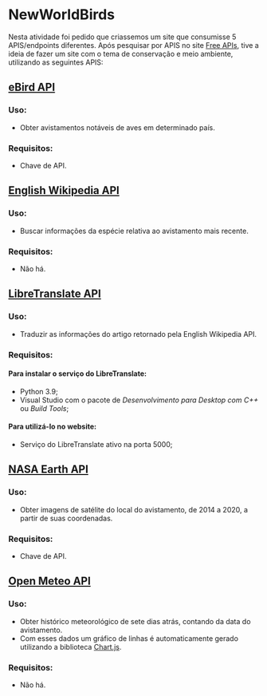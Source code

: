 # NewWorldBirds
Nesta atividade foi pedido que criassemos um site que consumisse 5 APIS/endpoints diferentes. Após pesquisar por APIS no site [Free APIs](https://free-apis.github.io/), tive a ideia de fazer um site com o tema de conservação e meio ambiente, utilizando as seguintes APIS:

## [eBird API](https://documenter.getpostman.com/view/664302/S1ENwy59)
### Uso:
- Obter avistamentos notáveis de aves em determinado país.
### Requisitos:
- Chave de API.
## [English Wikipedia API](https://www.mediawiki.org/wiki/API:Main_page)
### Uso:
- Buscar informações da espécie relativa ao avistamento mais recente.
### Requisitos:
- Não há.
## [LibreTranslate API](https://github.com/LibreTranslate/LibreTranslate)
### Uso:
- Traduzir as informações do artigo retornado pela English Wikipedia API.
### Requisitos:
#### Para instalar o serviço do LibreTranslate:
 - Python 3.9;
 - Visual Studio com o pacote de _Desenvolvimento para Desktop com C++_ ou _Build Tools_;
#### Para utilizá-lo no website:
 - Serviço do LibreTranslate ativo na porta 5000;
## [NASA Earth API](https://api.nasa.gov/)
### Uso:
- Obter imagens de satélite do local do avistamento, de 2014 a 2020, a partir de suas coordenadas.
### Requisitos:
- Chave de API.
## [Open Meteo API](https://open-meteo.com/)
### Uso:
- Obter histórico meteorológico de sete dias atrás, contando da data do avistamento.
- Com esses dados um gráfico de linhas é automaticamente gerado utilizando a biblioteca [Chart.js](https://www.chartjs.org/).
### Requisitos:
- Não há.
